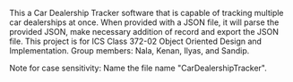 This a Car Dealership Tracker software that is capable of tracking multiple car dealerships at once. When provided with a JSON file, it will parse the provided JSON, make necessary addition of record and export the JSON file. 
This project is for ICS Class 372-02 Object Oriented Design and Implementation.
Group members: Nala, Kenan, Ilyas, and Sandip. 

Note for case sensitivity: Name the file name "CarDealershipTracker".
